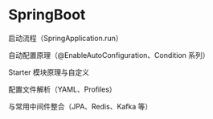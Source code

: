 # SpringBoot

启动流程（SpringApplication.run）

自动配置原理（@EnableAutoConfiguration、Condition 系列）

Starter 模块原理与自定义

配置文件解析（YAML、Profiles）

与常用中间件整合（JPA、Redis、Kafka 等）